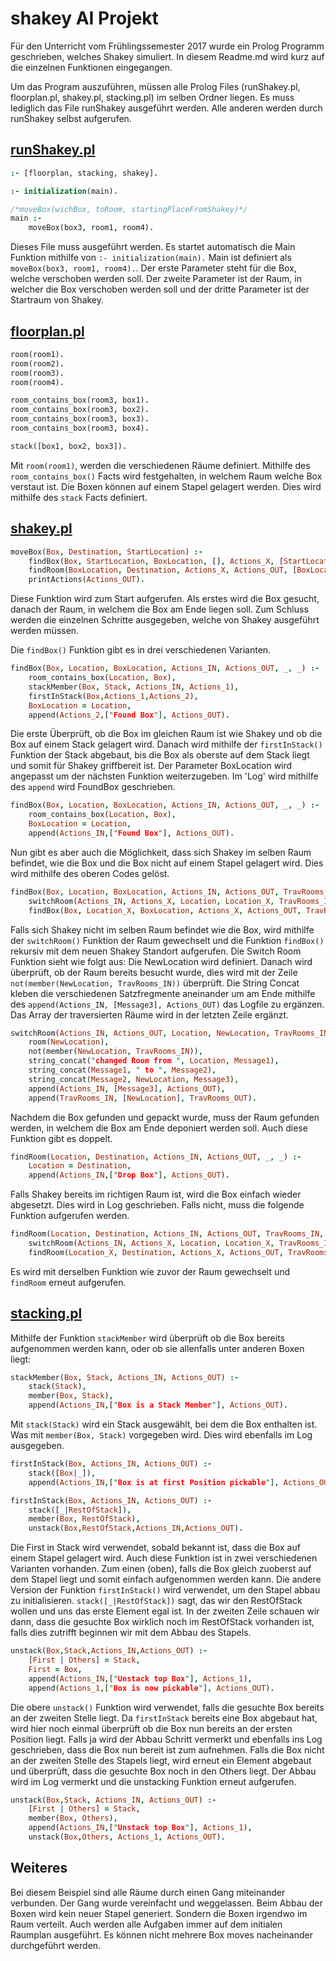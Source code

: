 # shakey AI Projekt
Für den Unterricht vom Frühlingssemester 2017 wurde ein Prolog Programm geschrieben, welches Shakey simuliert.
In diesem Readme.md wird kurz auf die einzelnen Funktionen eingegangen.

Um das Program auszuführen, müssen alle Prolog Files (runShakey.pl, floorplan.pl, shakey.pl, stacking.pl) im selben Ordner liegen. Es muss lediglich das File runShakey ausgeführt werden. Alle anderen werden durch runShakey selbst aufgerufen. 

## [runShakey.pl](runShakey.pl)
```Prolog
:- [floorplan, stacking, shakey].

:- initialization(main).

/*moveBox(wichBox, toRoom, startingPlaceFromShakey)*/
main :-
    moveBox(box3, room1, room4).
```
Dieses File muss ausgeführt werden. Es startet automatisch die Main Funktion mithilfe von `:- initialization(main).`
Main ist definiert als `moveBox(box3, room1, room4).`. Der erste Parameter steht für die Box, welche verschoben werden soll. Der zweite Parameter ist der Raum, in welcher die Box verschoben werden soll und der dritte Parameter ist der Startraum von Shakey.

## [floorplan.pl](floorplan.pl)
```Prolog
room(room1).
room(room2).
room(room3).
room(room4).

room_contains_box(room3, box1).
room_contains_box(room3, box2).
room_contains_box(room3, box3).
room_contains_box(room3, box4).

stack([box1, box2, box3]).
```
Mit `room(room1)`, werden die verschiedenen Räume definiert. Mithilfe des `room_contains_box()` Facts wird festgehalten, in welchem Raum welche Box verstaut ist.
Die Boxen können auf einem Stapel gelagert werden. Dies wird mithilfe des `stack` Facts definiert.

## [shakey.pl](shakey.pl)
```Prolog
moveBox(Box, Destination, StartLocation) :-
    findBox(Box, StartLocation, BoxLocation, [], Actions_X, [StartLocation], _),
    findRoom(BoxLocation, Destination, Actions_X, Actions_OUT, [BoxLocation], _),
    printActions(Actions_OUT).
```
Diese Funktion wird zum Start aufgerufen. Als erstes wird die Box gesucht, danach der Raum, in welchem die Box am Ende liegen soll. Zum Schluss werden die einzelnen Schritte ausgegeben, welche von Shakey ausgeführt werden müssen.

Die `findBox()` Funktion gibt es in drei verschiedenen Varianten.

```Prolog
findBox(Box, Location, BoxLocation, Actions_IN, Actions_OUT, _, _) :-
    room_contains_box(Location, Box),
	stackMember(Box, Stack, Actions_IN, Actions_1),
	firstInStack(Box,Actions_1,Actions_2),
    BoxLocation = Location,
    append(Actions_2,["Found Box"], Actions_OUT).
```
Die erste Überprüft, ob die Box im gleichen Raum ist wie Shakey und ob die Box auf einem Stack gelagert wird. Danach wird mithilfe der `firstInStack()` Funktion der Stack abgebaut, bis die Box als oberste auf dem Stack liegt und somit für Shakey griffbereit ist. Der Parameter BoxLocation wird angepasst um der nächsten Funktion weiterzugeben. Im 'Log' wird mithilfe des `append` wird FoundBox geschrieben.

```Prolog
findBox(Box, Location, BoxLocation, Actions_IN, Actions_OUT, _, _) :-
    room_contains_box(Location, Box),
    BoxLocation = Location,
    append(Actions_IN,["Found Box"], Actions_OUT).
```
Nun gibt es aber auch die Möglichkeit, dass sich Shakey im selben Raum befindet, wie die Box und die Box nicht auf einem Stapel gelagert wird. Dies wird mithilfe des oberen Codes gelöst. 
```Prolog
findBox(Box, Location, BoxLocation, Actions_IN, Actions_OUT, TravRooms_IN, TravRooms_OUT) :-
    switchRoom(Actions_IN, Actions_X, Location, Location_X, TravRooms_IN, TravRooms_X),
    findBox(Box, Location_X, BoxLocation, Actions_X, Actions_OUT, TravRooms_X, TravRooms_OUT).
```
Falls sich Shakey nicht im selben Raum befindet wie die Box, wird mithilfe der `switchRoom()` Funktion der Raum gewechselt und die Funktion `findBox()` rekursiv mit dem neuen Shakey Standort aufgerufen.
Die Switch Room Funktion sieht wie folgt aus:
Die NewLocation wird definiert. Danach wird überprüft, ob der Raum bereits besucht wurde, dies wird mit der Zeile `not(member(NewLocation, TravRooms_IN))` überprüft. Die String Concat kleben die verschiedenen Satzfregmente aneinander um am Ende mithilfe des `append(Actions_IN, [Message3], Actions_OUT)` das Logfile zu ergänzen. Das Array der traversierten Räume wird in der letzten Zeile ergänzt.
```Prolog
switchRoom(Actions_IN, Actions_OUT, Location, NewLocation, TravRooms_IN, TravRooms_OUT) :-
    room(NewLocation),
    not(member(NewLocation, TravRooms_IN)),
    string_concat("changed Room from ", Location, Message1),
    string_concat(Message1, " to ", Message2),
    string_concat(Message2, NewLocation, Message3),
    append(Actions_IN, [Message3], Actions_OUT),
    append(TravRooms_IN, [NewLocation], TravRooms_OUT).
```
Nachdem die Box gefunden und gepackt wurde, muss der Raum gefunden werden, in welchem die Box am Ende deponiert werden soll. Auch diese Funktion gibt es doppelt. 
```Prolog
findRoom(Location, Destination, Actions_IN, Actions_OUT, _, _) :-
    Location = Destination,
    append(Actions_IN,["Drop Box"], Actions_OUT).
```
Falls Shakey bereits im richtigen Raum ist, wird die Box einfach wieder abgesetzt. Dies wird in Log geschrieben.
Falls nicht, muss die folgende Funktion aufgerufen werden.
```Prolog
findRoom(Location, Destination, Actions_IN, Actions_OUT, TravRooms_IN, TravRooms_OUT) :-
    switchRoom(Actions_IN, Actions_X, Location, Location_X, TravRooms_IN, TravRooms_X),
    findRoom(Location_X, Destination, Actions_X, Actions_OUT, TravRooms_X, TravRooms_OUT).
```
Es wird mit derselben Funktion wie zuvor der Raum gewechselt und `findRoom` erneut aufgerufen.

## [stacking.pl](stacking.pl)
Mithilfe der Funktion `stackMember` wird überprüft ob die Box bereits aufgenommen werden kann, oder ob sie allenfalls unter anderen Boxen liegt:
```Prolog
stackMember(Box, Stack, Actions_IN, Actions_OUT) :- 
	stack(Stack), 
	member(Box, Stack),
    append(Actions_IN,["Box is a Stack Member"], Actions_OUT). 
```
Mit `stack(Stack)` wird ein Stack ausgewählt, bei dem die Box enthalten ist. Was mit `member(Box, Stack)` vorgegeben wird. Dies wird ebenfalls im Log ausgegeben.
```Prolog
firstInStack(Box, Actions_IN, Actions_OUT) :-
	stack([Box|_]),
	append(Actions_IN,["Box is at first Position pickable"], Actions_OUT).	
```
```Prolog
firstInStack(Box, Actions_IN, Actions_OUT) :-
	stack([_|RestOfStack]),
	member(Box, RestOfStack),
	unstack(Box,RestOfStack,Actions_IN,Actions_OUT).
```
Die First in Stack wird verwendet, sobald bekannt ist, dass die Box auf einem Stapel gelagert wird. Auch diese Funktion ist in zwei verschiedenen Varianten vorhanden. Zum einen (oben), falls die Box gleich zuoberst auf dem Stapel liegt und somit einfach aufgenommen werden kann. Die andere Version der Funktion `firstInStack()` wird verwendet, um den Stapel abbau zu initialisieren. `stack([_|RestOfStack])` sagt, das wir den RestOfStack wollen und uns das erste Element egal ist. In der zweiten Zeile schauen wir dann, dass die gesuchte Box wirklich noch im RestOfStack vorhanden ist, falls dies zutrifft beginnen wir mit dem Abbau des Stapels.

```Prolog
unstack(Box,Stack,Actions_IN,Actions_OUT) :-
	[First | Others] = Stack,
	First = Box,
	append(Actions_IN,["Unstack top Box"], Actions_1),
	append(Actions_1,["Box is now pickable"], Actions_OUT).
```
Die obere `unstack()` Funktion wird verwendet, falls die gesuchte Box bereits an der zweiten Stelle liegt. Da `firstInStack` bereits eine Box abgebaut hat, wird hier noch einmal überprüft ob die Box nun bereits an der ersten Position liegt. Falls ja wird der Abbau Schritt vermerkt und ebenfalls ins Log geschrieben, dass die Box nun bereit ist zum aufnehmen.
Falls die Box nicht an der zweiten Stelle des Stapels liegt, wird erneut ein Element abgebaut und überprüft, dass die gesuchte Box noch in den Others liegt. Der Abbau wird im Log vermerkt und die unstacking Funktion erneut aufgerufen.
```Prolog
unstack(Box,Stack, Actions_IN, Actions_OUT) :-
	[First | Others] = Stack,
	member(Box, Others),
	append(Actions_IN,["Unstack top Box"], Actions_1),
	unstack(Box,Others, Actions_1, Actions_OUT).
```

## Weiteres
Bei diesem Beispiel sind alle Räume durch einen Gang miteinander verbunden. Der Gang wurde vereinfacht und weggelassen.
Beim Abbau der Boxen wird kein neuer Stapel generiert. Sondern die Boxen irgendwo im Raum verteilt. Auch werden alle Aufgaben immer auf dem initialen Raumplan ausgeführt. Es können nicht mehrere Box moves nacheinander durchgeführt werden.
